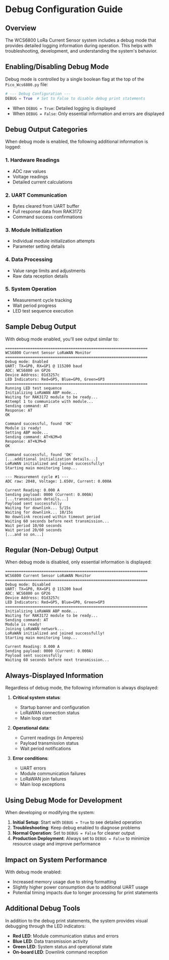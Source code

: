 # Debug Configuration Guide

## Overview

The WCS6800 LoRa Current Sensor system includes a debug mode that provides detailed logging information during operation. This helps with troubleshooting, development, and understanding the system's behavior.

## Enabling/Disabling Debug Mode

Debug mode is controlled by a single boolean flag at the top of the `Pico_Wcs6800.py` file:

```python
# --- Debug Configuration ---
DEBUG = True  # Set to False to disable debug print statements
```

- When `DEBUG = True`: Detailed logging is displayed
- When `DEBUG = False`: Only essential information and errors are displayed

## Debug Output Categories

When debug mode is enabled, the following additional information is logged:

### 1. Hardware Readings
- ADC raw values
- Voltage readings
- Detailed current calculations

### 2. UART Communication
- Bytes cleared from UART buffer
- Full response data from RAK3172
- Command success confirmations

### 3. Module Initialization
- Individual module initialization attempts
- Parameter setting details

### 4. Data Processing
- Value range limits and adjustments
- Raw data reception details

### 5. System Operation
- Measurement cycle tracking
- Wait period progress
- LED test sequence execution

## Sample Debug Output

With debug mode enabled, you'll see output similar to:

```
===============================================================
WCS6800 Current Sensor LoRaWAN Monitor
===============================================================
Debug mode: Enabled
UART: TX=GP0, RX=GP1 @ 115200 baud
ADC: WCS6800 on GP26
Device Address: 01d3257c
LED Indicators: Red=GP5, Blue=GP0, Green=GP3
===============================================================
Running LED test sequence
Initializing LoRaWAN ABP mode...
Waiting for RAK3172 module to be ready...
Attempt 1 to communicate with module...
Sending command: AT
Response: AT
OK

Command successful, found 'OK'
Module is ready!
Setting ABP mode...
Sending command: AT+NJM=0
Response: AT+NJM=0
OK

Command successful, found 'OK'
[...additional initialization details...]
LoRaWAN initialized and joined successfully!
Starting main monitoring loop...

--- Measurement cycle #1 ---
ADC raw: 2048, Voltage: 1.650V, Current: 0.000A

Current Reading: 0.000 A
Sending payload: 0000 (Current: 0.000A)
[...transmission details...]
Payload sent successfully
Waiting for downlink... 5/15s
Waiting for downlink... 10/15s
No downlink received within timeout period
Waiting 60 seconds before next transmission...
Wait period 10/60 seconds
Wait period 20/60 seconds
[...and so on...]
```

## Regular (Non-Debug) Output

When debug mode is disabled, only essential information is displayed:

```
===============================================================
WCS6800 Current Sensor LoRaWAN Monitor
===============================================================
Debug mode: Disabled
UART: TX=GP0, RX=GP1 @ 115200 baud
ADC: WCS6800 on GP26
Device Address: 01d3257c
LED Indicators: Red=GP5, Blue=GP0, Green=GP3
===============================================================
Initializing LoRaWAN ABP mode...
Waiting for RAK3172 module to be ready...
Sending command: AT
Module is ready!
Joining LoRaWAN network...
LoRaWAN initialized and joined successfully!
Starting main monitoring loop...

Current Reading: 0.000 A
Sending payload: 0000 (Current: 0.000A)
Payload sent successfully
Waiting 60 seconds before next transmission...
```

## Always-Displayed Information

Regardless of debug mode, the following information is always displayed:

1. **Critical system status**:
   - Startup banner and configuration
   - LoRaWAN connection status
   - Main loop start

2. **Operational data**:
   - Current readings (in Amperes)
   - Payload transmission status
   - Wait period notifications

3. **Error conditions**:
   - UART errors
   - Module communication failures
   - LoRaWAN join failures
   - Main loop exceptions

## Using Debug Mode for Development

When developing or modifying the system:

1. **Initial Setup**: Start with `DEBUG = True` to see detailed operation
2. **Troubleshooting**: Keep debug enabled to diagnose problems
3. **Normal Operation**: Set to `DEBUG = False` for cleaner output
4. **Production Deployment**: Always set to `DEBUG = False` to minimize resource usage and improve performance

## Impact on System Performance

With debug mode enabled:
- Increased memory usage due to string formatting
- Slightly higher power consumption due to additional UART usage
- Potential timing impacts due to longer processing for print statements

## Additional Debug Tools

In addition to the debug print statements, the system provides visual debugging through the LED indicators:

- **Red LED**: Module communication status and errors
- **Blue LED**: Data transmission activity
- **Green LED**: System status and operational state
- **On-board LED**: Downlink command reception 
